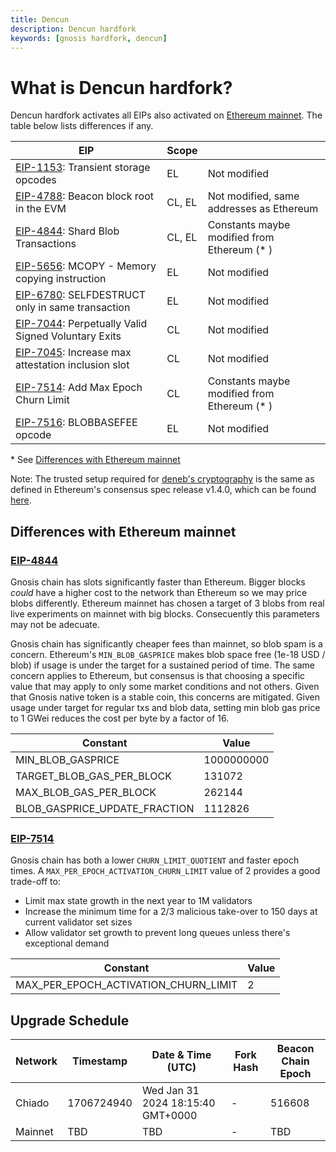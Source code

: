 ```yaml
---
title: Dencun
description: Dencun hardfork
keywords: [gnosis hardfork, dencun]
---
```


# What is Dencun hardfork?

Dencun hardfork activates all EIPs also activated on [Ethereum mainnet](https://eips.ethereum.org/EIPS/eip-7569).
The table below lists differences if any.

| EIP | Scope |   |
| - | - | - |
| [EIP-1153](https://eips.ethereum.org/EIPS/eip-1153): Transient storage opcodes                | EL     | Not modified
| [EIP-4788](https://eips.ethereum.org/EIPS/eip-4788): Beacon block root in the EVM             | CL, EL | Not modified, same addresses as Ethereum
| [EIP-4844](https://eips.ethereum.org/EIPS/eip-4844): Shard Blob Transactions                  | CL, EL | Constants maybe modified from Ethereum (* )
| [EIP-5656](https://eips.ethereum.org/EIPS/eip-5656): MCOPY - Memory copying instruction       | EL     | Not modified
| [EIP-6780](https://eips.ethereum.org/EIPS/eip-6780): SELFDESTRUCT only in same transaction    | EL     | Not modified
| [EIP-7044](https://eips.ethereum.org/EIPS/eip-7044): Perpetually Valid Signed Voluntary Exits | CL     | Not modified
| [EIP-7045](https://eips.ethereum.org/EIPS/eip-7045): Increase max attestation inclusion slot  | CL     | Not modified
| [EIP-7514](https://eips.ethereum.org/EIPS/eip-7514): Add Max Epoch Churn Limit                | CL     | Constants maybe modified from Ethereum (* )
| [EIP-7516](https://eips.ethereum.org/EIPS/eip-7516): BLOBBASEFEE opcode                       | EL     | Not modified

\* See [Differences with Ethereum mainnet](#differences-with-ethereum-mainnet)

Note: The trusted setup required for [deneb's cryptography](https://github.com/ethereum/consensus-specs/blob/dev/specs/deneb/polynomial-commitments.md#trusted-setup) is the same as defined in Ethereum's consensus spec release v1.4.0, which can be found [here](https://github.com/gnosischain/specs/blob/master/consensus/preset/gnosis/trusted_setups/trusted_setup_4096.json).

## Differences with Ethereum mainnet

### [EIP-4844](https://eips.ethereum.org/EIPS/eip-4844)

Gnosis chain has slots significantly faster than Ethereum. Bigger blocks _could_ have a higher cost to the network than Ethereum so we may price blobs differently. Ethereum mainnet has chosen a target of 3 blobs from real live experiments on mainnet with big blocks. Consecuently this parameters may not be adecuate.

Gnosis chain has significantly cheaper fees than mainnet, so blob spam is a concern. Ethereum's `MIN_BLOB_GASPRICE` makes blob space free (1e-18 USD / blob) if usage is under the target for a sustained period of time. The same concern applies to Ethereum, but consensus is that choosing a specific value that may apply to only some market conditions and not others. Given that Gnosis native token is a stable coin, this concerns are mitigated. Given usage under target for regular txs and blob data, setting min blob gas price to 1 GWei reduces the cost per byte by a factor of 16.

| Constant | Value |
| -------- | ----- |
| MIN_BLOB_GASPRICE | 1000000000 |
| TARGET_BLOB_GAS_PER_BLOCK | 131072 |
| MAX_BLOB_GAS_PER_BLOCK | 262144 |
| BLOB_GASPRICE_UPDATE_FRACTION | 1112826 |

### [EIP-7514](https://eips.ethereum.org/EIPS/eip-7514)

Gnosis chain has both a lower `CHURN_LIMIT_QUOTIENT` and faster epoch times. A `MAX_PER_EPOCH_ACTIVATION_CHURN_LIMIT` value of 2 provides a good trade-off to:
- Limit max state growth in the next year to 1M validators
- Increase the minimum time for a 2/3 malicious take-over to 150 days at current validator set sizes
- Allow validator set growth to prevent long queues unless there's exceptional demand

| Constant | Value |
| -------- | ----- |
| MAX_PER_EPOCH_ACTIVATION_CHURN_LIMIT | 2 |

## Upgrade Schedule

| Network | Timestamp    | Date & Time (UTC)             | Fork Hash | Beacon Chain Epoch |
| ------- | ------------ | ----------------------------- | --------- | ------------------ |
| Chiado  | 1706724940 | Wed Jan 31 2024 18:15:40 GMT+0000 | -         | 516608           |
| Mainnet | TBD | TBD | -         | TBD             |